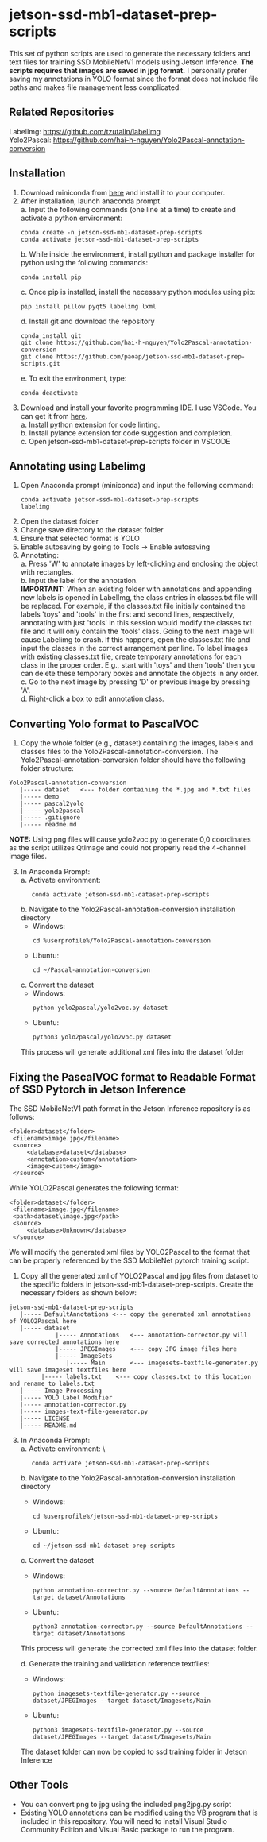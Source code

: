# jetson-ssd-mb1-dataset-prep-scripts
This set of python scripts are used to generate the necessary folders and text files for training SSD MobileNetV1 models using Jetson Inference. **The scripts requires that images are saved in jpg format.** I personally prefer saving my annotations in YOLO format since the format does not include file paths and makes file management less complicated.

## Related Repositories
LabelImg: https://github.com/tzutalin/labelImg \
Yolo2Pascal: https://github.com/hai-h-nguyen/Yolo2Pascal-annotation-conversion

## Installation
1. Download miniconda from [here](https://docs.conda.io/en/latest/miniconda.html) and install it to your computer. 
2. After installation, launch anaconda prompt. \
   a. Input the following commands (one line at a time) to create and activate a python environment:
      ```
      conda create -n jetson-ssd-mb1-dataset-prep-scripts
      conda activate jetson-ssd-mb1-dataset-prep-scripts
      ```
   b. While inside the environment, install python and package installer for python using the following commands:
      ```
      conda install pip
      ```
   c. Once pip is installed, install the necessary python modules using pip:
      ```
      pip install pillow pyqt5 labelimg lxml
      ```
   d. Install git and download the repository
      ```
      conda install git
      git clone https://github.com/hai-h-nguyen/Yolo2Pascal-annotation-conversion
      git clone https://github.com/paoap/jetson-ssd-mb1-dataset-prep-scripts.git
      ```
   e. To exit the environment, type:
      ```
      conda deactivate
      ```      
4. Download and install your favorite programming IDE. I use VSCode. You can get it from [here](https://code.visualstudio.com/). \
   a. Install python extension for code linting. \
   b. Install pylance extension for code suggestion and completion. \
   c. Open jetson-ssd-mb1-dataset-prep-scripts folder in VSCODE

## Annotating using Labelimg
1. Open Anaconda prompt (miniconda) and input the following command:
   ```
   conda activate jetson-ssd-mb1-dataset-prep-scripts
   labelimg
   ```
2. Open the dataset folder
3. Change save directory to the dataset folder
4. Ensure that selected format is YOLO
5. Enable autosaving by going to Tools -> Enable autosaving
6. Annotating: \
   a. Press 'W' to annotate images by left-clicking and enclosing the object with rectangles. \
   b. Input the label for the annotation. \
   **IMPORTANT:** When an existing folder with annotations and appending new labels is opened in LabelImg, the class entries in classes.txt file will be replaced. For example, if the classes.txt file initially contained the labels 'toys' and 'tools' in the first and second lines, respectively, annotating with just 'tools' in this session would modify the classes.txt file and it will only contain the 'tools' class. Going to the next image will cause Labelimg to crash. If this happens, open the classes.txt file and input the classes in the correct arrangement per line. To label images with existing classes.txt file, create temporary annotations for each class in the proper order. E.g., start with 'toys' and then 'tools' then you can delete these temporary boxes and annotate the objects in any order. \
   c. Go to the next image by pressing 'D' or previous image by pressing 'A'. \
   d. Right-click a box to edit annotation class.

## Converting Yolo format to PascalVOC
1. Copy the whole folder (e.g., dataset) containing the images, labels and classes files to the Yolo2Pascal-annotation-conversion. The Yolo2Pascal-annotation-conversion folder should have the following folder structure:
```
Yolo2Pascal-annotation-conversion
   |----- dataset	<--- folder containing the *.jpg and *.txt files
   |----- demo
   |----- pascal2yolo
   |----- yolo2pascal
   |----- .gitignore
   |----- readme.md
```
**NOTE:** Using png files will cause yolo2voc.py to generate 0,0 coordinates as the script utilizes QtImage and could not properly read the 4-channel image files.

3. In Anaconda Prompt: \
   a. Activate environment:
      ```
         conda activate jetson-ssd-mb1-dataset-prep-scripts
      ```
   b. Navigate to the Yolo2Pascal-annotation-conversion installation directory
      * Windows:
         ```
         cd %userprofile%/Yolo2Pascal-annotation-conversion
         ```
      * Ubuntu:
         ```
         cd ~/Pascal-annotation-conversion
         ```
   c. Convert the dataset
      * Windows:
         ```
         python yolo2pascal/yolo2voc.py dataset
         ```
      * Ubuntu:
         ```
         python3 yolo2pascal/yolo2voc.py dataset
         ```
      This process will generate additional xml files into the dataset folder

## Fixing the PascalVOC format to Readable Format of SSD Pytorch in Jetson Inference

   The SSD MobileNetV1 path format in the Jetson Inference repository is as follows:
   ```
   <folder>dataset</folder>
	<filename>image.jpg</filename>
	<source>
		<database>dataset</database>
		<annotation>custom</annotation>
		<image>custom</image>
	</source>
   ```
   While YOLO2Pascal generates the following format:
   ```
   <folder>dataset</folder>
	<filename>image.jpg</filename>
	<path>dataset\image.jpg</path>
	<source>
		<database>Unknown</database>
	</source>
   ```
   We will modify the generated xml files by YOLO2Pascal to the format that can be properly referenced by the SSD MobileNet pytorch training script.

1. Copy all the generated xml of YOLO2Pascal and jpg files from dataset to the specific folders in jetson-ssd-mb1-dataset-prep-scripts. Create the necessary folders as shown below:
```
jetson-ssd-mb1-dataset-prep-scripts
   |----- DefaultAnnotations <--- copy the generated xml annotations of YOLO2Pascal here
   |----- dataset
      	     |----- Annotations   <--- annotation-corrector.py will save corrected annotations here
      	     |----- JPEGImages    <--- copy JPG image files here
      	     |----- ImageSets
         		|----- Main       <--- imagesets-textfile-generator.py will save imageset textfiles here
	     |----- labels.txt    <--- copy classes.txt to this location and rename to labels.txt
   |----- Image Processing
   |----- YOLO Label Modifier
   |----- annotation-corrector.py
   |----- images-text-file-generator.py
   |----- LICENSE
   |----- README.md
```   
3. In Anaconda Prompt: \
   a. Activate environment: \
      ```
         conda activate jetson-ssd-mb1-dataset-prep-scripts
      ```
   b. Navigate to the Yolo2Pascal-annotation-conversion installation directory
      * Windows:
         ```
         cd %userprofile%/jetson-ssd-mb1-dataset-prep-scripts
         ```
      * Ubuntu:
         ```
         cd ~/jetson-ssd-mb1-dataset-prep-scripts
         ```
   c. Convert the dataset
      * Windows:
         ```
         python annotation-corrector.py --source DefaultAnnotations --target dataset/Annotations
         ```
      * Ubuntu:
         ```
         python3 annotation-corrector.py --source DefaultAnnotations --target dataset/Annotations
         ```
      This process will generate the corrected xml files into the dataset folder. 
   
   d. Generate the training and validation reference textfiles:
      * Windows:
         ```
         python imagesets-textfile-generator.py --source dataset/JPEGImages --target dataset/Imagesets/Main
         ```
      * Ubuntu:
         ```
         python3 imagesets-textfile-generator.py --source dataset/JPEGImages --target dataset/Imagesets/Main
         ```
      The dataset folder can now be copied to ssd training folder in Jetson Inference

## Other Tools
* You can convert png to jpg using the included png2jpg.py script
* Existing YOLO annotations can be modified using the VB program that is included in this repository. You will need to install Visual Studio Community Edition and Visual Basic package to run the program.
